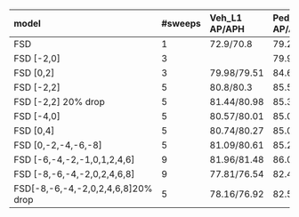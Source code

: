 
# 

| model | #sweeps |Veh_L1 AP/APH| Ped_L1 AP/APH| Cyc_L1 AP/APH| Veh_L2 AP/APH| Ped_L2 AP/APH| Cyc_L2 AP/APH
| :----| :----| :----| :----| :----| :----| :----| :----|
| FSD  | 1 |72.9/70.8| 79.2/78.8|82.6/77.3|77.1/76.0| 70.5/70.1| 73.9/69.1|74.4/73.3
| FSD [-2,0]|3| | 79.9/79.5|  84.9/81.8| 81.5/80.5| 71.4/71.0 | 77.5/74.5 | 79.1/79.1 |
| FSD [0,2]|  3| 79.98/79.51 | 84.6/81.5 | 80.8/79.9 | 71.48/71.05 | 77.1/74.2 | 78.3/77.4
| FSD [-2,2] |  5| 80.8/80.3 | 85.5/82.7 | 82.0/81.2 | 72.5/72.1 | 78.6/75.9 | 79.7/79.0
| FSD [-2,2] 20% drop|5|81.44/80.98|85.3/82.54|80.99/80.25|73.5/73.07|78.63/75.92|78.64/77.92
| FSD [-4,0]|5| 80.57/80.01|  85.08/82.19| 81.41/80.49| 72.28/71.84 | 77.82/75.01 | 78.92/78.02 |
| FSD [0,4]|5| 80.74/80.27 | 85.0/82.0|82.29/81.37|72.50/72.06|77.8/74.9|79.82/78.91|
| FSD [0,-2,-4,-6,-8]|5|81.09/80.61 |85.22/82.38 | 80.48/79.56| 72.93/72.49| 77.81/75.07| 77.79/76.91
| FSD [-6,-4,-2,-1,0,1,2,4,6]| 9| 81.96/81.48|86.01/83.47|82.98/82.15| 74.11/73.65| 79.46/76.93| 80.66/79.85|
| FSD [-8,-6,-4,-2,0,2,4,6,8]|9|77.81/76.54|82.48/81.99	|86.11/83.53 | 81.67/80.86|74.77/74.30|	79.46/76.91|	79.19/78.41
| FSD[-8,-6,-4,-2,0,2,4,6,8]20% drop|5|78.16/76.92|82.57/82.08|86.02/83.52|82.35/81.55|74.90/74.44|79.52/77.02|80.07/79.29